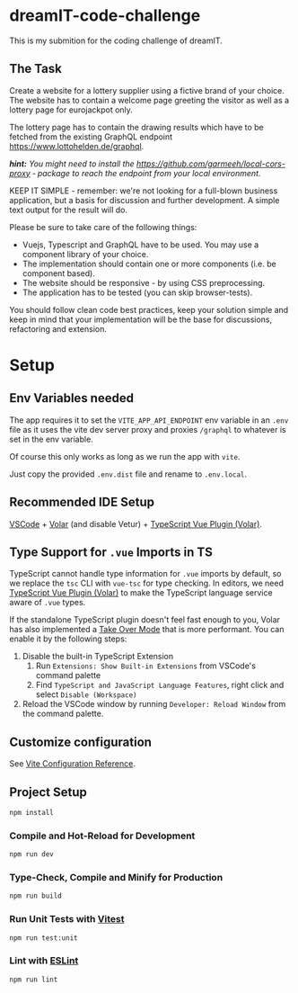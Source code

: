 # dreamIT-code-challenge

This is my submition for the coding challenge of dreamIT.

## The Task

Create a website for a lottery supplier using a fictive brand of your choice. The website has to contain a welcome page greeting the visitor as well as a lottery page for eurojackpot only.

The lottery page has to contain the drawing results which have to be fetched from the existing GraphQL endpoint https://www.lottohelden.de/graphql.

_**hint:** You might need to install the https://github.com/garmeeh/local-cors-proxy ‑ package to reach the endpoint from your local environment._

KEEP IT SIMPLE - remember: we're not looking for a full-blown business application, but a basis for discussion and further development. A simple text output for the result will do.

Please be sure to take care of the following things:

- Vuejs, Typescript and GraphQL have to be used. You may use a component library of your choice.
- The implementation should contain one or more components (i.e. be component based).
- The website should be responsive - by using CSS preprocessing.
- The application has to be tested (you can skip browser-tests).

You should follow clean code best practices, keep your solution simple and keep in mind that your implementation will be the base for discussions, refactoring and extension.

# Setup

## Env Variables needed

The app requires it to set the `VITE_APP_API_ENDPOINT` env variable in an `.env` file as it uses the vite dev server proxy and proxies `/graphql` to whatever is set in the env variable.

Of course this only works as long as we run the app with `vite`.

Just copy the provided `.env.dist` file and rename to `.env.local`.

## Recommended IDE Setup

[VSCode](https://code.visualstudio.com/) + [Volar](https://marketplace.visualstudio.com/items?itemName=Vue.volar) (and disable Vetur) + [TypeScript Vue Plugin (Volar)](https://marketplace.visualstudio.com/items?itemName=Vue.vscode-typescript-vue-plugin).

## Type Support for `.vue` Imports in TS

TypeScript cannot handle type information for `.vue` imports by default, so we replace the `tsc` CLI with `vue-tsc` for type checking. In editors, we need [TypeScript Vue Plugin (Volar)](https://marketplace.visualstudio.com/items?itemName=Vue.vscode-typescript-vue-plugin) to make the TypeScript language service aware of `.vue` types.

If the standalone TypeScript plugin doesn't feel fast enough to you, Volar has also implemented a [Take Over Mode](https://github.com/johnsoncodehk/volar/discussions/471#discussioncomment-1361669) that is more performant. You can enable it by the following steps:

1. Disable the built-in TypeScript Extension
   1. Run `Extensions: Show Built-in Extensions` from VSCode's command palette
   2. Find `TypeScript and JavaScript Language Features`, right click and select `Disable (Workspace)`
2. Reload the VSCode window by running `Developer: Reload Window` from the command palette.

## Customize configuration

See [Vite Configuration Reference](https://vitejs.dev/config/).

## Project Setup

```sh
npm install
```

### Compile and Hot-Reload for Development

```sh
npm run dev
```

### Type-Check, Compile and Minify for Production

```sh
npm run build
```

### Run Unit Tests with [Vitest](https://vitest.dev/)

```sh
npm run test:unit
```

### Lint with [ESLint](https://eslint.org/)

```sh
npm run lint
```
